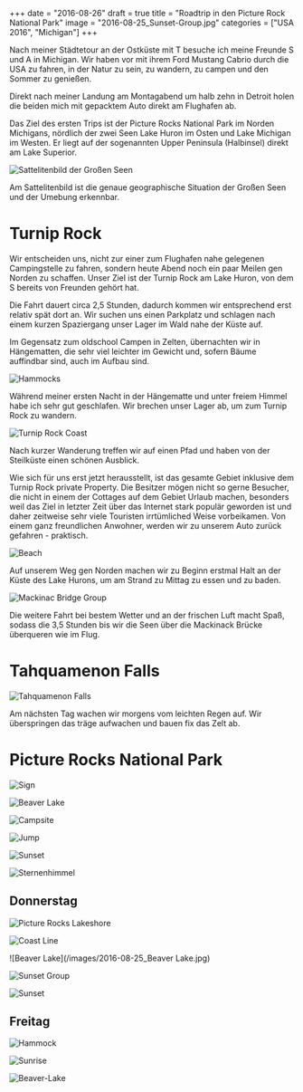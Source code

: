 +++
date = "2016-08-26"
draft = true
title = "Roadtrip in den Picture Rock National Park"
image = "2016-08-25_Sunset-Group.jpg"
categories = ["USA 2016", "Michigan"]
+++

Nach meiner Städtetour an der Ostküste
mit T besuche ich meine Freunde S und A 
in Michigan. 
Wir haben vor 
mit ihrem Ford Mustang Cabrio durch die USA
zu fahren, 
in der Natur zu sein,
zu wandern,
zu campen
und den Sommer zu genießen. 

Direkt nach meiner Landung am
Montagabend um halb zehn in Detroit
holen die beiden mich mit gepacktem Auto 
direkt am Flughafen ab. 

Das Ziel des ersten Trips ist der
Picture Rocks National Park im Norden
Michigans, nördlich der zwei Seen
Lake Huron im Osten und Lake Michigan im Westen. Er liegt auf der sogenannten 
Upper Peninsula (Halbinsel) direkt am Lake
Superior. 

![Sattelitenbild der Großen Seen](https://upload.wikimedia.org/wikipedia/commons/5/57/Great_Lakes_from_space_crop_labeled.jpg)

Am Sattelitenbild ist die genaue
geographische Situation der Großen Seen
und der Umebung
erkennbar. 

# Turnip Rock

Wir entscheiden uns, nicht zur einer
zum Flughafen nahe
gelegenen Campingstelle zu fahren, 
sondern heute Abend noch ein paar Meilen gen
Norden zu schaffen. 
Unser Ziel ist der Turnip Rock am Lake
Huron, von dem S bereits von Freunden
gehört hat. 

Die Fahrt dauert circa 2,5 Stunden,
dadurch kommen wir entsprechend erst
relativ spät dort an. 
Wir suchen uns einen Parkplatz und
schlagen nach einem kurzen Spaziergang
unser Lager im Wald nahe der Küste auf. 

Im Gegensatz zum oldschool Campen in Zelten,
übernachten wir in Hängematten, 
die sehr viel leichter im Gewicht und, 
sofern Bäume auffindbar sind, 
auch im Aufbau sind. 

![Hammocks](/images/2016-08-23_Hammocks.jpg)

Während meiner ersten Nacht in der Hängematte
und unter freiem Himmel 
habe ich sehr gut geschlafen. 
Wir brechen unser Lager ab,
um zum Turnip Rock zu wandern. 

![Turnip Rock Coast](/images/2016-08-23_Turnip-Rock-Coast.jpg)

Nach kurzer Wanderung treffen wir auf einen Pfad und haben von der Steilküste einen
schönen Ausblick. 

Wie sich für uns erst jetzt herausstellt,
ist das gesamte Gebiet inklusive 
dem Turnip Rock private Property. 
Die Besitzer mögen nicht so gerne Besucher,
die nicht in einem der Cottages auf 
dem Gebiet Urlaub machen, 
besonders weil das Ziel in letzter Zeit
über das Internet stark populär geworden ist
und daher zeitweise sehr viele Touristen
irrtümliched Weise vorbeikamen. 
Von einem ganz freundlichen Anwohner,
werden wir zu unserem Auto zurück
gefahren - praktisch. 

![Beach](/images/2016-08-23_Beach.jpg)

Auf unserem Weg gen Norden
machen wir zu Beginn erstmal
Halt an der Küste des Lake Hurons,
um am Strand zu Mittag zu essen und zu baden. 

![Mackinac Bridge Group](/images/2016-08-23_Mackinac-Bridge-Group.jpg)

Die weitere Fahrt bei bestem Wetter 
und an der frischen Luft macht Spaß, sodass die 3,5 Stunden bis wir die Seen über 
die Mackinack Brücke überqueren wie im Flug. 

# Tahquamenon Falls

![Tahquamenon Falls](/images/2016-08-23_Tahquamenon-Falls.jpg)

Am nächsten Tag wachen wir morgens vom
leichten Regen auf. 
Wir überspringen das träge aufwachen 
und bauen fix das Zelt ab. 

# Picture Rocks National Park

![Sign](/images/2016-08-24_Sign.jpg)

![Beaver Lake](/images/2016-08-24_Beaver-Lake.jpg)

![Campsite](/images/2016-08-24_Campsite.jpg)

![Jump](/images/2016-08-24_Jump.jpg)

![Sunset](/images/2016-08-24_Sunset.jpg)

![Sternenhimmel](/images/2016-08-24_Sternenhimmel.jpg)

## Donnerstag

![Picture Rocks Lakeshore](/images/2016-08-25_Picture-Rocks-Lakeshore.jpg)

![Coast Line](/images/2016-08-25_Coast-Line.jpg)

![Beaver Lake](/images/2016-08-25_Beaver Lake.jpg)

![Sunset Group](/images/2016-08-25_Sunset-Group.jpg)

![Sunset](/images/2016-08-25_Sunset.jpg)

## Freitag

![Hammock](/images/2016-08-26_Hammock.jpg)

![Sunrise](/images/2016-08-26_Sunrise.jpg)

![Beaver-Lake](/images/2016-08-26_Beaver-Lake.jpg)